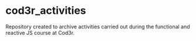 # cod3r_activities
Repository created to archive activities carried out during the functional and reactive JS course at Cod3r.
